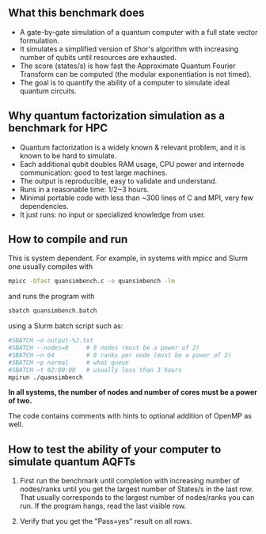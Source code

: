 ## What this benchmark does

- A gate-by-gate simulation of a quantum computer with a full state vector formulation. 
- It simulates a simplified version of Shor's algorithm with increasing number of qubits until resources are exhausted.
- The score (states/s) is how fast the Approximate Quantum Fourier Transform can be computed (the modular exponentiation is not timed).  
- The goal is to quantify the ability of a computer to simulate ideal quantum circuits.

## Why quantum factorization simulation as a benchmark for HPC
- Quantum factorization is a widely known & relevant problem, and it is known to be hard to simulate.
- Each additional qubit doubles RAM usage, CPU power and internode communication: good to test large machines.
- The output is reproducible, easy to validate and understand.
- Runs in a reasonable time: 1/2‒3 hours.
- Minimal portable code with less than ~300 lines of C and MPI, very few dependencies.
- It just runs: no input or specialized knowledge from user.

## How to compile and run
This is system dependent. For example, in systems with mpicc and Slurm one usually compiles with
```bash
mpicc -Ofast quansimbench.c -o quansimbench -lm
```
and runs the program with
```bash
sbatch quansimbench.batch
```
using a Slurm batch script such as:
```bash
#SBATCH –o output-%J.txt
#SBATCH --nodes=8     # 8 nodes (must be a power of 2)
#SBATCH –n 64         # 8 ranks per node (must be a power of 2)
#SBATCH –p normal     # what queue
#SBATCH –t 02:00:00   # usually less than 3 hours
mpirun ./quansimbench
```
**In all systems, the number of nodes and number of cores must be a power of two.**

The code contains comments with hints to optional addition of OpenMP as well.

## How to test the ability of your computer to simulate quantum AQFTs

1. First run the benchmark until completion with increasing number of nodes/ranks until you get the largest number of States/s in the last row. That usually corresponds to the largest number of nodes/ranks you can run. If the program hangs, read the last visible row.

2. Verify that you get the "Pass=yes" result on all rows.
